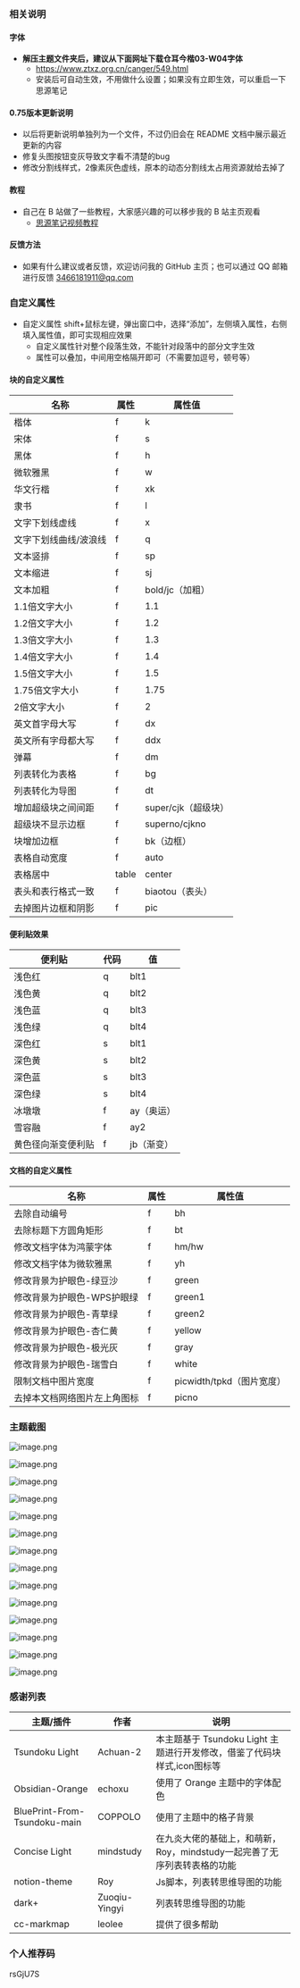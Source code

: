 ### 相关说明

#### 字体

- **解压主题文件夹后，建议从下面网址下载仓耳今楷03-W04字体**
  - https://www.ztxz.org.cn/canger/549.html
  - 安装后可自动生效，不用做什么设置；如果没有立即生效，可以重启一下思源笔记

#### 0.75版本更新说明

- 以后将更新说明单独列为一个文件，不过仍旧会在 README 文档中展示最近更新的内容
- 修复头图按钮变灰导致文字看不清楚的bug
- 修改分割线样式，2像素灰色虚线，原本的动态分割线太占用资源就给去掉了

#### 教程

- 自己在 B 站做了一些教程，大家感兴趣的可以移步我的 B 站主页观看
  - [思源笔记视频教程](https://space.bilibili.com/250665585/video)

#### 反馈方法

- 如果有什么建议或者反馈，欢迎访问我的 GitHub 主页；也可以通过 QQ 邮箱进行反馈 3466181911@qq.com

### 自定义属性

- 自定义属性 shift+鼠标左键，弹出窗口中，选择“添加”，左侧填入属性，右侧填入属性值，即可实现相应效果
  - 自定义属性针对整个段落生效，不能针对段落中的部分文字生效
  - 属性可以叠加，中间用空格隔开即可（不需要加逗号，顿号等）

#### 块的自定义属性


|名称|属性|属性值|
|---|---|---|
|楷体|f|k|
|宋体|f|s|
|黑体|f|h|
|微软雅黑|f|w|
|华文行楷|f|xk|
|隶书|f|l|
|文字下划线虚线|f|x|
|文字下划线曲线/波浪线|f|q|
|文本竖排|f|sp|
|文本缩进|f|sj|
|文本加粗|f|bold/jc（加粗）|
|1.1倍文字大小|f|1.1|
|1.2倍文字大小|f|1.2|
|1.3倍文字大小|f|1.3|
|1.4倍文字大小|f|1.4|
|1.5倍文字大小|f|1.5|
|1.75倍文字大小|f|1.75|
|2倍文字大小|f|2|
|英文首字母大写|f|dx|
|英文所有字母都大写|f|ddx|
|弹幕|f|dm|
|列表转化为表格|f|bg|
|列表转化为导图|f|dt|
|增加超级块之间间距|f|super/cjk（超级块）|
|超级块不显示边框|f|superno/cjkno|
|块增加边框|f|bk（边框）|
|表格自动宽度|f|auto|
|表格居中|table|center|
|表头和表行格式一致|f|biaotou（表头）|
|去掉图片边框和阴影|f|pic|

#### 便利贴效果

| 便利贴             | 代码 | 值         |
| ------------------ | ---- | ---------- |
| 浅色红             | q    | blt1       |
| 浅色黄             | q    | blt2       |
| 浅色蓝             | q    | blt3       |
| 浅色绿             | q    | blt4       |
| 深色红             | s    | blt1       |
| 深色黄             | s    | blt2       |
| 深色蓝             | s    | blt3       |
| 深色绿             | s    | blt4       |
| 冰墩墩             | f    | ay（奥运） |
| 雪容融             | f    | ay2        |
| 黄色径向渐变便利贴 | f    | jb（渐变） |

#### 文档的自定义属性

| 名称                         | 属性 | 属性值                    |
| ---------------------------- | ---- | ------------------------- |
| 去除自动编号                 | f    | bh                        |
| 去除标题下方圆角矩形         | f    | bt                        |
| 修改文档字体为鸿蒙字体       | f    | hm/hw                     |
| 修改文档字体为微软雅黑       | f    | yh                        |
| 修改背景为护眼色-绿豆沙      | f    | green                     |
| 修改背景为护眼色-WPS护眼绿   | f    | green1                    |
| 修改背景为护眼色-青草绿      | f    | green2                    |
| 修改背景为护眼色-杏仁黄      | f    | yellow                    |
| 修改背景为护眼色-极光灰      | f    | gray                      |
| 修改背景为护眼色-瑞雪白      | f    | white                     |
| 限制文档中图片宽度           | f    | picwidth/tpkd（图片宽度） |
| 去掉本文档网络图片左上角图标 | f    | picno                     |

### 主题截图

![image.png](https://tva1.sinaimg.cn/large/0082QUidly1gzsgda4t7aj31hc0smkao.jpg)

![image.png](https://tva1.sinaimg.cn/large/0082QUidly1gzsge4flubj31hc0sm1be.jpg)

![image.png](https://tva1.sinaimg.cn/large/0082QUidly1h03bwdngb1j31hc0sm1kx.jpg)

![image.png](https://tva1.sinaimg.cn/large/0082QUidly1gzsi13jfipj31hc0sm13h.jpg)

![image.png](https://tva1.sinaimg.cn/large/0082QUidly1gzsi5wv36wj31hc0smgx2.jpg)

![image.png](https://tva1.sinaimg.cn/large/0082QUidly1gzsi34942uj31hc0smdq5.jpg)

![image.png](https://tva1.sinaimg.cn/large/0082QUidly1gzshllc8bsj31hc0sm18t.jpg)

![image.png](https://tva1.sinaimg.cn/large/0082QUidly1gzshr7al8jj31hc0smdvk.jpg)

![image.png](https://tva1.sinaimg.cn/large/0082QUidly1gzshswsij6j31hc0smqnu.jpg)

![image.png](https://tva1.sinaimg.cn/large/0082QUidly1gzshutksjfj31hc0smkgl.jpg)

![image.png](https://tva1.sinaimg.cn/large/0082QUidly1gzshvow6okj31hc0sm1j3.jpg)

![image.png](https://tva1.sinaimg.cn/large/0082QUidly1gzshzlzbpsj31hc0sm1kx.jpg)

![image.png](https://tva1.sinaimg.cn/large/0082QUidly1gzsi8fsqejj31hc0smaui.jpg)

![image.png](https://tva1.sinaimg.cn/large/0082QUidly1gzsibhzoegj31hc0smkdc.jpg)



### 感谢列表

| 主题/插件                    | 作者          | 说明                                                         |
| ---------------------------- | ------------- | ------------------------------------------------------------ |
| Tsundoku Light               | Achuan-2      | 本主题基于 Tsundoku Light 主题进行开发修改，借鉴了代码块样式,icon图标等 |
| Obsidian-Orange              | echoxu        | 使用了 Orange 主题中的字体配色                               |
| BluePrint-From-Tsundoku-main | COPPOLO       | 使用了主题中的格子背景                                       |
| Concise Light                | mindstudy     | 在九炎大佬的基础上，和萌新，Roy，mindstudy一起完善了无序列表转表格的功能 |
| notion-theme                 | Roy           | Js脚本，列表转思维导图的功能                                 |
| dark+                        | Zuoqiu-Yingyi | 列表转思维导图的功能                                         |
| cc-markmap                   | leolee        | 提供了很多帮助                                               |

### 个人推荐码

rsGjU7S
